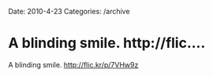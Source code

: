 Date: 2010-4-23
Categories: /archive

# A blinding smile. http://flic....

A blinding smile. <a href="http://flic.kr/p/7VHw9z" rel="nofollow">http://flic.kr/p/7VHw9z</a>
